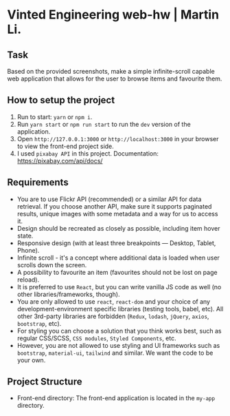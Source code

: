 # Vinted Engineering web-hw | Martin Li.

## Task
Based on the provided screenshots, make a simple infinite-scroll capable web application that allows for the user to browse items and favourite them.

## How to setup the project

1. Run to start: `yarn` or `npm i`.
2. Run `yarn start` or `npm run start` to run the `dev` version of the application.
3. Open `http://127.0.0.1:3000` or `http://localhost:3000` in your browser to view the front-end project side.
4. I used `pixabay API` in this project. Documentation: https://pixabay.com/api/docs/

## Requirements

- You are to use Flickr API (recommended) or a similar API for data retrieval. If you choose another API, make sure it supports paginated results, unique images with some metadata and a way for us to access it.
- Design should be recreated as closely as possible, including item hover state.
- Responsive design (with at least three breakpoints — Desktop, Tablet, Phone).
- Infinite scroll - it's a concept where additional data is loaded when user scrolls down the screen.
- A possibility to favourite an item (favourites should not be lost on page reload).
- It is preferred to use `React`, but you can write vanilla JS code as well (no other libraries/frameworks, though).
- You are only allowed to use `react`, `react-dom` and your choice of any development-environment specific libraries (testing tools, babel, etc). All other 3rd-party libraries are forbidden (`Redux`, `lodash`, `jQuery`, `axios`, `bootstrap`, etc).
- For styling you can choose a solution that you think works best, such as regular CSS/SCSS, `CSS modules`, `Styled Components`, etc. 
- However, you are not allowed to use styling and UI frameworks such as `bootstrap`, `material-ui`, `tailwind` and similar. We want the code to be your own.

## Project Structure

- Front-end directory: The front-end application is located in the `my-app` directory.
